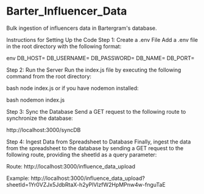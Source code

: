 # Barter_Influencer_Data
Bulk ingestion of influencers data in Bartergram's database.

Instructions for Setting Up the Code
Step 1: Create a .env File
Add a .env file in the root directory with the following format:

env
DB_HOST=
DB_USERNAME=
DB_PASSWORD=
DB_NAME=
DB_PORT=

Step 2: Run the Server
Run the index.js file by executing the following command from the root directory:

bash
node index.js
or if you have nodemon installed:

bash
nodemon index.js

Step 3: Sync the Database
Send a GET request to the following route to synchronize the database:

http://localhost:3000/syncDB

Step 4: Ingest Data from Spreadsheet to Database
Finally, ingest the data from the spreadsheet to the database by sending a GET request to the following route, providing the sheetId as a query parameter:

Route: http://localhost:3000/influence_data_upload

Example: http://localhost:3000/influence_data_upload?sheetId=1Yr0VZJx5JdbRtaX-h2yPlVlzfW2HpMPnw4w-fnguTaE
